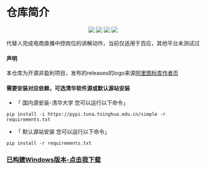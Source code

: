 # 仓库简介
<p align="center">
    <img src ="https://img.shields.io/badge/version-3.0-blueviolet.svg"/>
    <img src ="https://img.shields.io/badge/platform-Windows|Linux-yellow.svg"/>
    <img src ="https://img.shields.io/badge/python-3.1x-blue.svg" />
    <img src ="https://img.shields.io/github/license/vnpy/vnpy.svg?color=orange"/>
</p>
代替人完成电商直播中控岗位的讲解动作，当前仅适用于百应，其他平台未测试过

#### 声明
本仓库为开源非盈利项目，发布的releases的logo来源[阿里图标库作者页](https://www.iconfont.cn/collections/detail?spm=a313x.user_detail.i1.dc64b3430.42c83a81WfAk99&cid=46745)

#### 需要安装对应依赖，可选清华软件源或默认源站安装
- 「 国内源安装-清华大学 您可以运行以下命令」
```
pip install -i https://pypi.tuna.tsinghua.edu.cn/simple -r requirements.txt
```
- 「 默认源站安装 您可以运行以下命令」
```
pip install -r requirements.txt
```
### [已构建Windows版本-点击我下载](https://github.com/itsAnstar/230702/releases/download/publish/Click-FinalVersion.exe)
